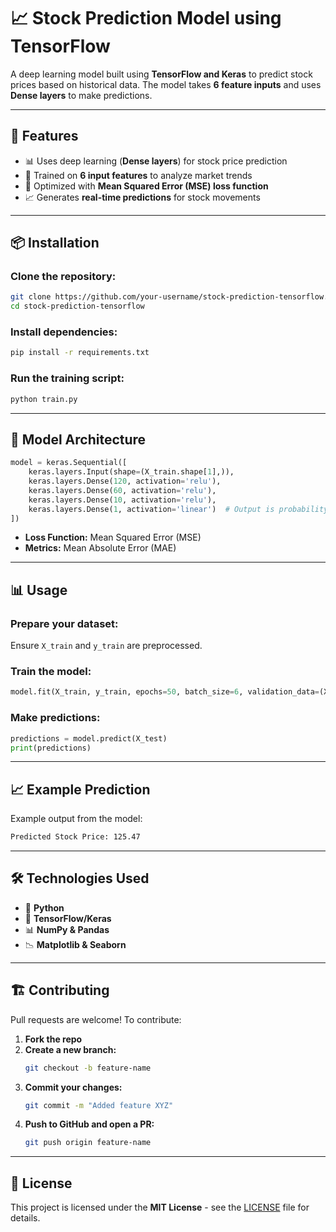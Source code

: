 # 📈 Stock Prediction Model using TensorFlow

A deep learning model built using **TensorFlow and Keras** to predict stock prices based on historical data. The model takes **6 feature inputs** and uses **Dense layers** to make predictions.

---

## 🚀 Features  
- 📊 Uses deep learning (**Dense layers**) for stock price prediction  
- 🔢 Trained on **6 input features** to analyze market trends  
- 🎯 Optimized with **Mean Squared Error (MSE) loss function**  
- 📈 Generates **real-time predictions** for stock movements  

---

## 📦 Installation  

### Clone the repository:  
```bash
git clone https://github.com/your-username/stock-prediction-tensorflow.git
cd stock-prediction-tensorflow
```

### Install dependencies:  
```bash
pip install -r requirements.txt
```

### Run the training script:  
```bash
python train.py
```

---

## 🔧 Model Architecture  

```python
model = keras.Sequential([
    keras.layers.Input(shape=(X_train.shape[1],)),
    keras.layers.Dense(120, activation='relu'),
    keras.layers.Dense(60, activation='relu'),
    keras.layers.Dense(10, activation='relu'),
    keras.layers.Dense(1, activation='linear')  # Output is probability of price going UP
])
```

- **Loss Function:** Mean Squared Error (MSE)  
- **Metrics:** Mean Absolute Error (MAE)  

---

## 📊 Usage  

### Prepare your dataset:  
Ensure `X_train` and `y_train` are preprocessed.  

### Train the model:  
```python
model.fit(X_train, y_train, epochs=50, batch_size=6, validation_data=(X_val, y_val))
```

### Make predictions:  
```python
predictions = model.predict(X_test)
print(predictions)
```

---

## 📈 Example Prediction  
Example output from the model:  
```bash
Predicted Stock Price: 125.47
```

---

## 🛠 Technologies Used  
- 🐍 **Python**  
- 🤖 **TensorFlow/Keras**  
- 📊 **NumPy & Pandas**  
- 📉 **Matplotlib & Seaborn**  

---

## 🏗 Contributing  
Pull requests are welcome! To contribute:  

1. **Fork the repo**  
2. **Create a new branch:**  
   ```bash
   git checkout -b feature-name
   ```
3. **Commit your changes:**  
   ```bash
   git commit -m "Added feature XYZ"
   ```
4. **Push to GitHub and open a PR:**  
   ```bash
   git push origin feature-name
   ```

---

## 📜 License  
This project is licensed under the **MIT License** - see the [LICENSE](LICENSE) file for details.

